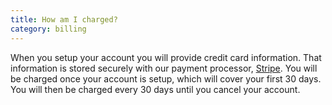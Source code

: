 ```yaml
---
title: How am I charged?
category: billing
---
```

When you setup your account you will provide credit card information. That information is stored securely with our payment processor, [Stripe](https://stripe.com). You will be charged once your account is setup, which will cover your first 30 days. You will then be charged every 30 days until you cancel your account. 
